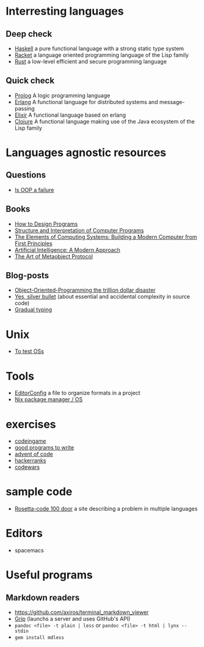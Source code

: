# Interresting languages
## Deep check
* [Haskell](https://www.haskell.org/)
  a pure functional language with a strong static type system
* [Racket](https://racket-lang.org/)
  a language oriented programming language of the Lisp family
* [Rust](https://www.rust-lang.org/)
  a low-level efficient and secure programming language
## Quick check
* [Prolog](https://www.swi-prolog.org/)
  A logic programming language
* [Erlang](https://www.erlang.org/)
  A functional language for distributed systems and message-passing
* [Elixir](https://elixir-lang.org/)
  A functional language based on erlang
* [Clojure](https://clojure.org/)
  A functional language making use of the Java ecosystem of the Lisp family

# Languages agnostic resources

## Questions
* [Is OOP a failure](https://www.quora.com/Was-object-oriented-programming-a-failure/answer/Michael-O-Church)

## Books
* [How to Design Programs](https://en.wikipedia.org/wiki/How_to_Design_Programs)
* [Structure and Interpretation of Computer Programs](https://en.wikipedia.org/wiki/Structure_and_Interpretation_of_Computer_Programs)
* [The Elements of Computing Systems: Building a Modern Computer from First Principles](http://f.javier.io/rep/books/The%20Elements%20of%20Computing%20Systems.pdf)
* [Artificial Intelligence: A Modern Approach](https://en.wikipedia.org/wiki/Artificial_Intelligence:_A_Modern_Approach)
* [The Art of Metaobject Protocol](https://en.wikipedia.org/wiki/The_Art_of_the_Metaobject_Protocol)

## Blog-posts
* [Object-Oriented-Programming the trillion dollar disaster](https://medium.com/better-programming/object-oriented-programming-the-trillion-dollar-disaster-%EF%B8%8F-92a4b666c7c7)
* [Yes, silver bullet](https://blog.ploeh.dk/2019/07/01/yes-silver-bullet/?source=techstories.org) (about essential and accidental complexity in source code)
* [Gradual typing](https://blog.sigplan.org/2019/07/12/gradual-typing-theory-practice/)

# Unix
* [To test OSs](https://www.ostechnix.com/test-100-linux-and-unix-operating-systems-online-for-free/)

# Tools
* [EditorConfig](htpps://editorcondif.org)
  a file to organize formats in a project
* [Nix package manager / OS](https://nixos.org)

# exercises
* [codeingame](https://www.codingame.com/)
* [good programs to write](https://www.reddit.com/r/rust/comments/b0i625/classic_unix_utilities_make_great_beginner/)
* [advent of code](https://adventofcode.com/)
* [hackerranks](https://www.hackerrank.com/)
* [codewars](https://www.codewars.com/)

# sample code
* [Rosetta-code 100 door](Rosettacode.org/wiki/100_door)
  a site describing a problem in multiple languages

# Editors
* spacemacs

# Useful programs
## Markdown readers
* <https://github.com/axiros/terminal_markdown_viewer>
* [Grip](https://github.com/joeyespo/grip) (launchs a server and uses GitHub's API)
* `pandoc <file> -t plain | less` or `pandoc <file> -t html | lynx --stdin`
* `gem install mdless`
